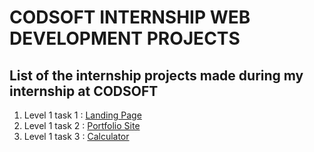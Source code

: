 # CODSOFT INTERNSHIP WEB DEVELOPMENT PROJECTS
## List of the internship projects made during my internship at CODSOFT
1) Level 1 task 1 : [Landing Page](https://github.com/apache2op/CODSOFT/tree/main/LandingPage)
2) Level 1 task 2 : [Portfolio Site]()
3) Level 1 task 3 : [Calculator](https://github.com/apache2op/CODSOFT/tree/main/Calculator)
